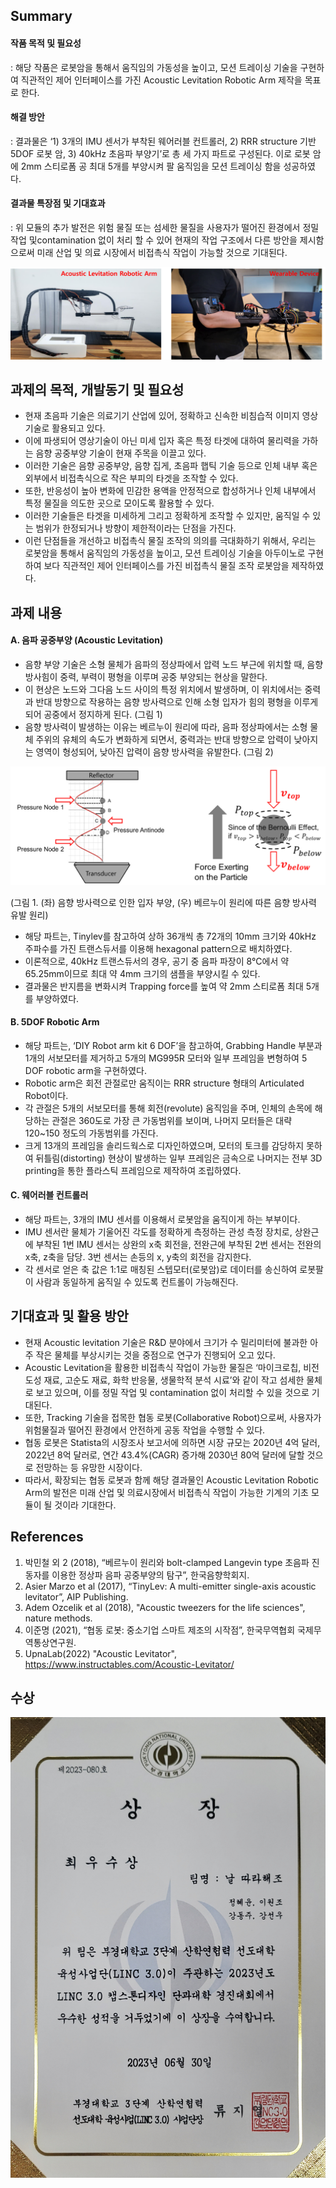 
## Summary
#### 작품 목적 및 필요성 
: 해당 작품은 로봇암을 통해서 움직임의 가동성을 높이고, 모션 트레이싱 기술을 구현하여 직관적인 제어 인터페이스를 가진 Acoustic Levitation Robotic Arm 제작을 목표로 한다. 

#### 해결 방안 
: 결과물은 ‘1) 3개의 IMU 센서가 부착된 웨어러블 컨트롤러, 2) RRR structure 기반 5DOF 로봇 암, 3) 40kHz 초음파 부양기’로 총 세 가지 파트로 구성된다. 이로 로봇 암에 2mm 스티로폼 공 최대 5개를 부양시켜 팔 움직임을 모션 트레이싱 함을 성공하였다. 

#### 결과물 특장점 및 기대효과 
: 위 모듈의 추가 발전은 위험 물질 또는 섬세한 물질을 사용자가 떨어진 환경에서 정밀 작업 및contamination 없이 처리 할 수 있어 현재의 작업 구조에서 다른 방안을 제시함으로써 미래 산업 및 의료 시장에서 비접촉식 작업이 가능할 것으로 기대된다. 

![ex_screenshot](./image/image01.png)

## 과제의 목적, 개발동기 및 필요성
- 현재 초음파 기술은 의료기기 산업에 있어, 정확하고 신속한 비침습적 이미지 영상기술로 활용되고 있다.
- 이에 파생되어 영상기술이 아닌 미세 입자 혹은 특정 타겟에 대하여 물리력을 가하는 음향 공중부양 기술이 현재 주목을 이끌고 있다. 
- 이러한 기술은 음향 공중부양, 음향 집게, 초음파 햅틱 기술 등으로 인체 내부 혹은 외부에서 비접촉식으로 작은 부피의 타겟을 조작할 수 있다.
- 또한, 반응성이 높아 변화에 민감한 용액을 안정적으로 합성하거나 인체 내부에서 특정 물질을 의도한 곳으로 모이도록 활용할 수 있다.
- 이러한 기술들은 타겟을 미세하게 그리고 정확하게 조작할 수 있지만, 움직일 수 있는 범위가 한정되거나 방향이 제한적이라는 단점을 가진다.
- 이런 단점들을 개선하고 비접촉식 물질 조작의 의의를 극대화하기 위해서, 우리는 로봇암을 통해서 움직임의 가동성을 높이고, 모션 트레이싱 기술을 아두이노로 구현하여 보다 직관적인 제어 인터페이스를 가진 비접촉식 물질 조작 로봇암을 제작하였다. 

## 과제 내용

#### A. 음파 공중부양 (Acoustic Levitation) 
- 음향 부양 기술은 소형 물체가 음파의 정상파에서 압력 노드 부근에 위치할 때, 음향 방사힘이 중력, 부력이 평형을 이루며 공중 부양되는 현상을 말한다.
- 이 현상은 노드와 그다음 노드 사이의 특정 위치에서 발생하며, 이 위치에서는 중력과 반대 방향으로 작용하는 음향 방사력으로 인해 소형 입자가 힘의 평형을 이루게 되어 공중에서 정지하게 된다. (그림 1) 
- 음향 방사력이 발생하는 이유는 베르누이 원리에 따라, 음파 정상파에서는 소형 물체 주위의 유체의 속도가 변화하게 되면서, 중력과는 반대 방향으로 압력이 낮아지는 영역이 형성되어, 낮아진 압력이 음향 방사력을 유발한다. (그림 2)

![ex_screenshot](./image/image02.png)

(그림 1. (좌) 음향 방사력으로 인한 입자 부양, (우) 베르누이 원리에 따른 음향 방사력 유발 원리)

- 해당 파트는, Tinylev를 참고하여 상하 36개씩 총 72개의 10mm 크기와 40kHz 주파수를 가진 트랜스듀서를 이용해 hexagonal pattern으로 배치하였다. 
- 이론적으로, 40kHz 트랜스듀서의 경우, 공기 중 음파 파장이 8°C에서 약 65.25mm이므로 최대 약 4mm 크기의 샘플을 부양시킬 수 있다. 
- 결과물은 반지름을 변화시켜 Trapping force를 높여 약 2mm 스티로폼 최대 5개를 부양하였다. 

#### B. 5DOF Robotic Arm
- 해당 파트는, ‘DIY Robot arm kit 6 DOF’을 참고하여, Grabbing Handle 부분과 1개의 서보모터를 제거하고 5개의 MG995R 모터와 일부 프레임을 변형하여 5 DOF robotic arm을 구현하였다.
- Robotic arm은 회전 관절로만 움직이는 RRR structure 형태의 Articulated Robot이다.
- 각 관절은 5개의 서보모터를 통해 회전(revolute) 움직임을 주며, 인체의 손목에 해당하는 관절은 360도로 가장 큰 가동범위를 보이며, 나머지 모터들은 대략 120~150 정도의 가동범위를 가진다.
- 크게 13개의 프레임을 솔리드웍스로 디자인하였으며, 모터의 토크를 감당하지 못하여 뒤틀림(distorting) 현상이 발생하는 일부 프레임은 금속으로 나머지는 전부 3D printing을 통한 플라스틱 프레임으로 제작하여 조립하였다.

#### C. 웨어러블 컨트롤러 
- 해당 파트는, 3개의 IMU 센서를 이용해서 로봇암을 움직이게 하는 부부이다.
- IMU 센서란 물체가 기울어진 각도를 정확하게 측정하는 관성 측정 장치로, 상완근에 부착된 1번 IMU 센서는 상완의 x축 회전을, 전완근에 부착된 2번 센서는 전완의 x축, z축을 담당. 3번 센서는 손등의 x, y축의 회전을 감지한다.
- 각 센서로 얻은 축 값은 1:1로 매칭된 스텝모터(로봇암)로 데이터를 송신하여 로봇팔이 사람과 동일하게 움직일 수 있도록 컨트롤이 가능해진다.

## 기대효과 및 활용 방안
- 현재 Acoustic levitation 기술은 R&D 분야에서 크기가 수 밀리미터에 불과한 아주 작은 물체를 부상시키는 것을 중점으로 연구가 진행되어 오고 있다.
- Acoustic Levitation을 활용한 비접촉식 작업이 가능한 물질은 ‘마이크로칩, 비전도성 재료, 고순도 재료, 화학 반응물, 생물학적 분석 시료’와 같이 작고 섬세한 물체로 보고 있으며, 이를 정밀 작업 및 contamination 없이 처리할 수 있을 것으로 기대된다.
- 또한, Tracking 기술을 접목한 협동 로봇(Collaborative Robot)으로써, 사용자가 위험물질과 떨어진 환경에서 안전하게 공동 작업을 수행할 수 있다. 
- 협동 로봇은 Statista의 시장조사 보고서에 의하면 시장 규모는 2020년 4억 달러, 2022년 8억 달러로, 연간 43.4%(CAGR) 증가해 2030년 80억 달러에 달할 것으로 전망하는 등 유망한 시장이다. 
- 따라서, 확장되는 협동 로봇과 함께 해당 결과물인 Acoustic Levitation Robotic Arm의 발전은 미래 산업 및 의료시장에서 비접촉식 작업이 가능한 기계의 기초 모듈이 될 것이라 기대한다.

## References

1. 박민철 외 2 (2018), “베르누이 원리와 bolt-clamped Langevin type 초음파 진동자를 이용한 정상파 음파 공중부양의 탐구”, 한국음향학회지.
2. Asier Marzo et al (2017), “TinyLev: A multi-emitter single-axis acoustic levitator”, AIP Publishing.
3. Adem Ozcelik et al (2018), "Acoustic tweezers for the life sciences", nature methods.
4. 이준명 (2021), “협동 로봇: 중소기업 스마트 제조의 시작점”, 한국무역협회 국제무역통상연구원.
5. UpnaLab(2022) "Acoustic Levitator", https://www.instructables.com/Acoustic-Levitator/

## 수상

![ex_screenshot](./image/Grand_prize.jpg)
